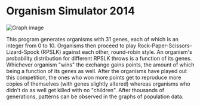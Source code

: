 Organism Simulator 2014
===================

![Graph image](http://i.imgur.com/kYYZrHE.png)

This program generates organisms with 31 genes, each of which is an integer from 0 to 10. Organisms then proceed to play Rock-Paper-Scissors-Lizard-Spock (RPSLK) against each other, round-robin style. An organism's probability distribution for different RPSLK throws is a function of its genes. Whichever organism "wins" the exchange gains points, the amount of which being a function of its genes as well. After the organisms have played out this competition, the ones who won more points get to reproduce more copies of themselves (with genes slightly altered) whereas organisms who didn't do as well get killed with no "children". After thousands of generations, patterns can be observed in the graphs of population data.
